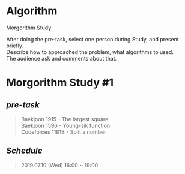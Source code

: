 # Algorithm  
Morgorithm Study  

After doing the pre-task, select one person during Study, and present briefly.  
Describe how to approached the problem, what algorithms to used.  
The audience ask and comments about that.

# Morgorithm Study #1  
## *pre-task*  
  >Baekjoon 1915 - The largest square  
  >Baekjoon 1596 - Young-sik function  
  >Codeforces 1181B - Split a number  
  
## *Schedule*  
  >2019.07.10 (Wed) 16:00 ~ 19:00